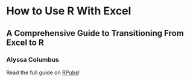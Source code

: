 # How to Use R With Excel 
## A Comprehensive Guide to Transitioning From Excel to R 
### Alyssa Columbus 

Read the full guide on [RPubs](http://rpubs.com/acolumbus/how-to-use-r-with-excel)! 
